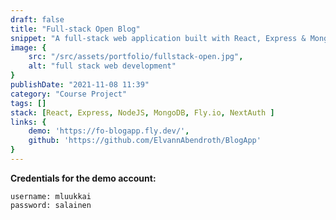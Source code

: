 ```yaml
---
draft: false
title: "Full-stack Open Blog"
snippet: "A full-stack web application built with React, Express & MongoDB"
image: {
    src: "/src/assets/portfolio/fullstack-open.jpg",
    alt: "full stack web development"
}
publishDate: "2021-11-08 11:39"
category: "Course Project"
tags: []
stack: [React, Express, NodeJS, MongoDB, Fly.io, NextAuth ]
links: {
    demo: 'https://fo-blogapp.fly.dev/',
    github: 'https://github.com/ElvannAbendroth/BlogApp'
}
---
```


**Credentials for the demo account:**
```
username: mluukkai
password: salainen
```

